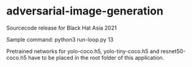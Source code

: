 # adversarial-image-generation
Sourcecode release for Black Hat Asia 2021

Sample command:
python3 run-loop.py 13

Pretrained networks for yolo-coco.h5, yolo-tiny-coco.h5 and resnet50-coco.h5 have to be placed in the root folder of this application.